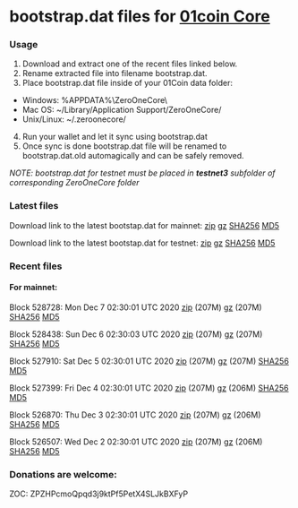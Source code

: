 # bootstrap.dat files for [01coin Core](https://01coin.io)

### Usage

1. Download and extract one of the recent files linked below.
2. Rename extracted file into filename bootstrap.dat.
3. Place bootstrap.dat file inside of your 01Coin data folder:
 - Windows: %APPDATA%\ZeroOneCore\
 - Mac OS: ~/Library/Application Support/ZeroOneCore/
 - Unix/Linux: ~/.zeroonecore/
4. Run your wallet and let it sync using bootstrap.dat
5. Once sync is done bootstrap.dat file will be renamed to bootstrap.dat.old automagically and can be safely removed.

_NOTE: bootstrap.dat for testnet must be placed in **testnet3** subfolder of corresponding ZeroOneCore folder_

### Latest files
Download link to the latest bootstap.dat for mainnet: [zip](https://files.01coin.io/mainnet/bootstrap.dat.zip) [gz](https://files.01coin.io/mainnet/bootstrap.dat.tar.gz) [SHA256](https://files.01coin.io/mainnet/sha256.txt) [MD5](https://files.01coin.io/mainnet/md5.txt)

Download link to the latest bootstap.dat for testnet: [zip](https://files.01coin.io/testnet/bootstrap.dat.zip) [gz](https://files.01coin.io/testnet/bootstrap.dat.tar.gz) [SHA256](https://files.01coin.io/testnet/sha256.txt) [MD5](https://files.01coin.io/testnet/md5.txt)

### Recent files

#### For mainnet:

Block 528728: Mon Dec  7 02:30:01 UTC 2020 [zip](https://files.01coin.io/mainnet/2020-12-07/bootstrap.dat.zip) (207M) [gz](https://files.01coin.io/mainnet/2020-12-07/bootstrap.dat.tar.gz) (207M) [SHA256](https://files.01coin.io/mainnet/2020-12-07/sha256.txt) [MD5](https://files.01coin.io/mainnet/2020-12-07/md5.txt)

Block 528438: Sun Dec  6 02:30:03 UTC 2020 [zip](https://files.01coin.io/mainnet/2020-12-06/bootstrap.dat.zip) (207M) [gz](https://files.01coin.io/mainnet/2020-12-06/bootstrap.dat.tar.gz) (207M) [SHA256](https://files.01coin.io/mainnet/2020-12-06/sha256.txt) [MD5](https://files.01coin.io/mainnet/2020-12-06/md5.txt)

Block 527910: Sat Dec  5 02:30:01 UTC 2020 [zip](https://files.01coin.io/mainnet/2020-12-05/bootstrap.dat.zip) (207M) [gz](https://files.01coin.io/mainnet/2020-12-05/bootstrap.dat.tar.gz) (207M) [SHA256](https://files.01coin.io/mainnet/2020-12-05/sha256.txt) [MD5](https://files.01coin.io/mainnet/2020-12-05/md5.txt)

Block 527399: Fri Dec  4 02:30:01 UTC 2020 [zip](https://files.01coin.io/mainnet/2020-12-04/bootstrap.dat.zip) (207M) [gz](https://files.01coin.io/mainnet/2020-12-04/bootstrap.dat.tar.gz) (206M) [SHA256](https://files.01coin.io/mainnet/2020-12-04/sha256.txt) [MD5](https://files.01coin.io/mainnet/2020-12-04/md5.txt)

Block 526870: Thu Dec  3 02:30:01 UTC 2020 [zip](https://files.01coin.io/mainnet/2020-12-03/bootstrap.dat.zip) (207M) [gz](https://files.01coin.io/mainnet/2020-12-03/bootstrap.dat.tar.gz) (206M) [SHA256](https://files.01coin.io/mainnet/2020-12-03/sha256.txt) [MD5](https://files.01coin.io/mainnet/2020-12-03/md5.txt)

Block 526507: Wed Dec  2 02:30:01 UTC 2020 [zip](https://files.01coin.io/mainnet/2020-12-02/bootstrap.dat.zip) (207M) [gz](https://files.01coin.io/mainnet/2020-12-02/bootstrap.dat.tar.gz) (206M) [SHA256](https://files.01coin.io/mainnet/2020-12-02/sha256.txt) [MD5](https://files.01coin.io/mainnet/2020-12-02/md5.txt)


### Donations are welcome:

ZOC: ZPZHPcmoQpqd3j9ktPf5PetX4SLJkBXFyP
